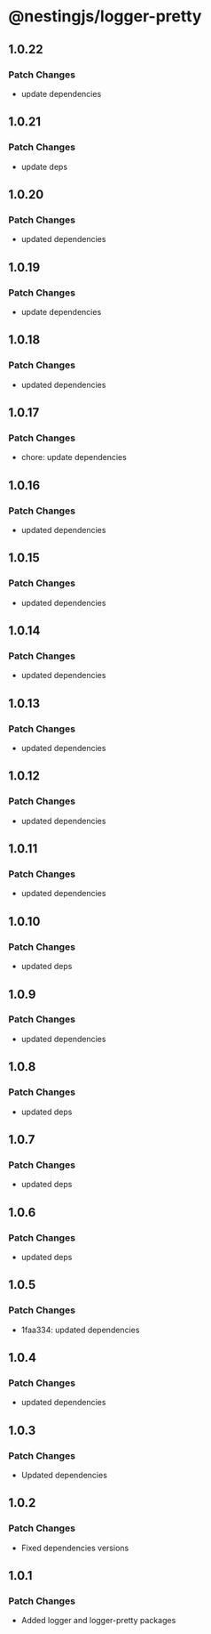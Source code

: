 # @nestingjs/logger-pretty

## 1.0.22

### Patch Changes

- update dependencies

## 1.0.21

### Patch Changes

- update deps

## 1.0.20

### Patch Changes

- updated dependencies

## 1.0.19

### Patch Changes

- update dependencies

## 1.0.18

### Patch Changes

- updated dependencies

## 1.0.17

### Patch Changes

- chore: update dependencies

## 1.0.16

### Patch Changes

- updated dependencies

## 1.0.15

### Patch Changes

- updated dependencies

## 1.0.14

### Patch Changes

- updated dependencies

## 1.0.13

### Patch Changes

- updated dependencies

## 1.0.12

### Patch Changes

- updated dependencies

## 1.0.11

### Patch Changes

- updated dependencies

## 1.0.10

### Patch Changes

- updated deps

## 1.0.9

### Patch Changes

- updated dependencies

## 1.0.8

### Patch Changes

- updated deps

## 1.0.7

### Patch Changes

- updated deps

## 1.0.6

### Patch Changes

- updated deps

## 1.0.5

### Patch Changes

- 1faa334: updated dependencies

## 1.0.4

### Patch Changes

- updated dependencies

## 1.0.3

### Patch Changes

- Updated dependencies

## 1.0.2

### Patch Changes

- Fixed dependencies versions

## 1.0.1

### Patch Changes

- Added logger and logger-pretty packages
